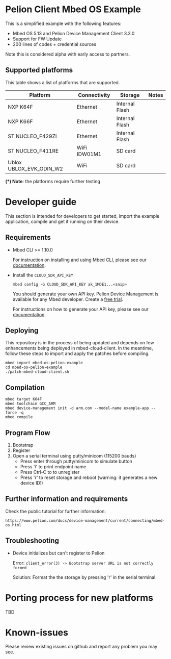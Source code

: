 # Pelion Client Mbed OS Example

This is a simplified example with the following features:
- Mbed OS 5.13 and Pelion Device Management Client 3.3.0 
- Support for FW Update
- 200 lines of codes + credential sources

Note this is considered alpha with early access to partners.

## Supported platforms

This table shows a list of platforms that are supported.

Platform                          |  Connectivity      | Storage         | Notes          
----------------------------------| -------------------| ----------------| --------------  
NXP K64F                          | Ethernet           | Internal Flash  | 
NXP K66F                          | Ethernet           | Internal Flash  |   
ST NUCLEO_F429ZI                  | Ethernet           | Internal Flash  |   
ST NUCLEO_F411RE                  | WiFi IDW01M1       | SD card         |
Ublox UBLOX_EVK_ODIN_W2           | WiFi               | SD card         | 

<span class="notes">**(*) Note**: the platforms require further testing</span>

# Developer guide

This section is intended for developers to get started, import the example application, compile and get it running on their device.

## Requirements

- Mbed CLI >= 1.10.0
  
  For instruction on installing and using Mbed CLI, please see our [documentation](https://os.mbed.com/docs/mbed-os/latest/tools/developing-mbed-cli.html).
  
- Install the `CLOUD_SDK_API_KEY`

   `mbed config -G CLOUD_SDK_API_KEY ak_1MDE1...<snip>`

   You should generate your own API key. Pelion Device Management is available for any Mbed developer. Create a [free trial](https://os.mbed.com/pelion-free-tier).

   For instructions on how to generate your API key, please see our [documentation](https://cloud.mbed.com/docs/current/integrate-web-app/api-keys.html#generating-an-api-key). 

## Deploying

This repository is in the process of being updated and depends on few enhancements being deployed in mbed-cloud-client. In the meantime, follow these steps to import and apply the patches before compiling.

    mbed import mbed-os-pelion-example
    cd mbed-os-pelion-example
    ./patch-mbed-cloud-client.sh

## Compilation

    mbed target K64F
    mbed toolchain GCC_ARM
    mbed device-management init -d arm.com --model-name example-app --force -q
    mbed compile

## Program Flow

1. Bootstrap
1. Register
1. Open a serial terminal using putty/minicom (115200 bauds)
   - Press enter through putty/minicom to simulate button
   - Press 'i' to print endpoint name
   - Press Ctrl-C to to unregister
   - Press 'r' to reset storage and reboot (warning: it generates a new device ID!)
 
## Further information and requirements

Check the public tutorial for further information:

    https://www.pelion.com/docs/device-management/current/connecting/mbed-os.html

## Troubleshooting

- Device initializes but can't register to Pelion

  Error: `client_error(3) -> Bootstrap server URL is not correctly formed`
  
  Solution: Format the the storage by pressing 'r' in the serial terminal.
  
# Porting process for new platforms

TBD

# Known-issues

Please review existing issues on github and report any problem you may see.
